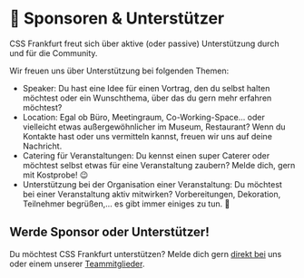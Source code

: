 # :star2: Sponsoren & Unterstützer

CSS Frankfurt freut sich über aktive (oder passive) Unterstützung durch und für die Community.

Wir freuen uns über Unterstützung bei folgenden Themen:

- Speaker: Du hast eine Idee für einen Vortrag, den du selbst halten möchtest oder ein Wunschthema, über das du gern mehr erfahren möchtest?
- Location: Egal ob Büro, Meetingraum, Co-Working-Space… oder vielleicht etwas außergewöhnlicher im Museum, Restaurant? Wenn du Kontakte hast oder uns vermitteln kannst, freuen wir uns auf deine Nachricht.
- Catering für Veranstaltungen: Du kennst einen super Caterer oder möchtest selbst etwas für eine Veranstaltung zaubern? Melde dich, gern mit Kostprobe! :wink:
- Unterstützung bei der Organisation einer Veranstaltung: Du möchtest bei einer Veranstaltung aktiv mitwirken? Vorbereitungen, Dekoration, Teilnehmer begrüßen,… es gibt immer einiges zu tun. :slightly_smiling_face:

## Werde Sponsor oder Unterstützer!

Du möchtest CSS Frankfurt unterstützen? Melde dich gern [direkt bei](./contact.md) uns oder einem unserer [Teammitglieder](./team.md).
